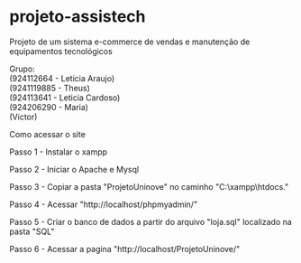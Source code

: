 # projeto-assistech
 Projeto de um sistema e-commerce de vendas e manutenção de equipamentos tecnológicos

Grupo: <br>
(924112664 - Leticia Araujo)<br>
(9241119885 - Theus)<br>
(924113641 - Leticia Cardoso)<br>
(924206290 - Maria)<br>
(Victor)<br>

Como acessar o site

Passo 1 - Instalar o xampp

Passo 2 - Iniciar o Apache e Mysql

Passo 3 - Copiar a pasta "ProjetoUninove" no caminho "C:\xampp\htdocs\."

Passo 4 - Acessar "http://localhost/phpmyadmin/"

Passo 5 - Criar o banco de dados a partir do arquivo "loja.sql" localizado na pasta "SQL"

Passo 6 - Acessar a pagina "http://localhost/ProjetoUninove/"

